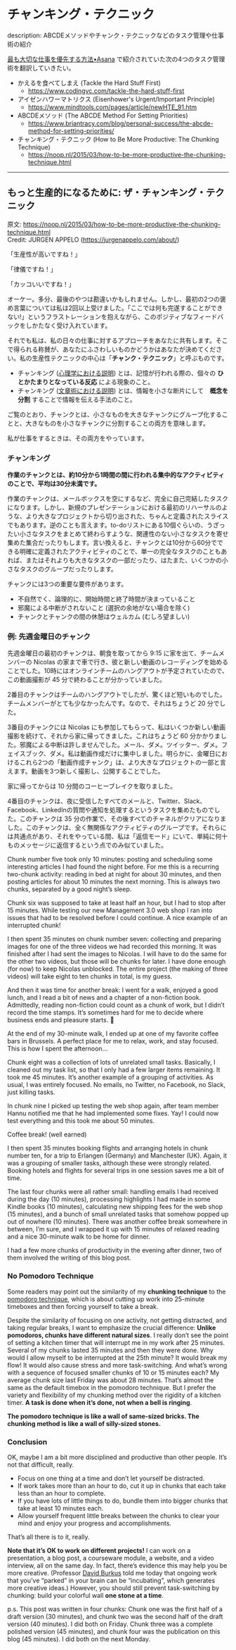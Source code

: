 チャンキング・テクニック
===============================================

description: ABCDEメソッドやチャンク・テクニックなどのタスク管理や仕事術の紹介

[最も大切な仕事を優先する方法•Asana](https://asana.com/ja/resources/how-prioritize-tasks-work) で紹介されていた次の4つのタスク管理術を翻訳していきたい。

- かえるを食べてしまえ (Tackle the Hard Stuff First)
    - https://www.codingvc.com/tackle-the-hard-stuff-first
- アイゼンハワーマトリクス (Eisenhower's Urgent/Important Principle)
    - https://www.mindtools.com/pages/article/newHTE_91.htm
- ABCDEメソッド (The ABCDE Method For Setting Priorities)
    - https://www.briantracy.com/blog/personal-success/the-abcde-method-for-setting-priorities/
- チャンキング・テクニック (How to Be More Productive: The Chunking Technique)
    - https://noop.nl/2015/03/how-to-be-more-productive-the-chunking-technique.html

----

## もっと生産的になるために: ザ・チャンキング・テクニック
原文: https://noop.nl/2015/03/how-to-be-more-productive-the-chunking-technique.html  
Credit: JURGEN APPELO (https://jurgenappelo.com/about/)

「生産性が高いですね！」

「律儀ですね！」

「カッコいいですね！」

オーケー。多分、最後のやつは勘違いかもしれません。しかし、最初の2つの褒め言葉については私は2回以上受けました。「ここでは何も完遂することができない!」というフラストレーションを抱えながら、このポジティブなフィードバックをしかたなく受け入れています。

それでも私は、私の日々の仕事に対するアプローチをあなたに共有します。そこで得られる称賛が、あなたにふさわしいものかどうかはあなたが決めてください。私の生産性テクニックの中心は「**チャンク・テクニック**」と呼ぶものです。

- チャンキング ([心理学における説明](http://en.wikipedia.org/wiki/Chunking_(psychology))) とは、記憶が行われる際の、個々の **ひとかたまりとなっている反応** による現象のこと。
- チャンキング ([文章術における説明](http://en.wikipedia.org/wiki/Chunking_(writing))) とは、情報を小さな断片にして　**概念を分割** することで情報を伝える手法のこと。

ご覧のとおり、チャンクとは、小さなものを大きなチャンクにグループ化することと、大きなものを小さなチャンクに分割することの両方を意味します。

私が仕事をするときは、その両方をやっています。


### チャンキング
**作業のチャンクとは、約10分から1時間の間に行われる集中的なアクティビティのことで、平均は30分未満です。**

作業のチャンクは、メールボックスを空にするなど、完全に自己完結したタスクになります。しかし、新規のプレゼンテーションにおける最初のリハーサルのような、より大きなプロジェクトから切り出された、ちゃんと定義されたスライスでもあります。逆のことも言えます。to-doリストにある10個ぐらいの、うざったい小さなタスクをまとめて終わらすような、関連性のない小さなタスクを寄せ集めた集合だったりもします。言い換えると、チャンクとは10分から60分でできる明確に定義されたアクティビティのことで、単一の完全なタスクのこともあれば、またはそれよりも大きなタスクの一部だったり、はたまた、いくつかの小さなタスクのグループだったりします。

チャンクには3つの重要な要件があります。

- 不自然でく、論理的に、開始時間と終了時間が決まっていること
- 邪魔による中断がされないこと (選択の余地がない場合を除く)
- チャンクとチャンクの間の休憩はウェルカム (むしろ望ましい)


### 例: 先週金曜日のチャンク

先週金曜日の最初のチャンクは、朝食を取ってから 9:15 に家を出て、チームメンバーの Nicolas の家まで車で行き、彼と新しい動画のレコーディングを始めることでした。10時にはオンラインチームのハングアウトが予定されていたので、この動画撮影が 45 分で終わることが分かっていました。

2番目のチャンクはチームのハングアウトでしたが、驚くほど短いものでした。チームメンバーがとても少なかったんです。なので、それはちょうど 20 分でした。

3番目のチャンクには Nicolas にも参加してもらって、私はいくつか新しい動画撮影を続けて、それから家に帰ってきました。これはちょうど 60 分かかりました。邪魔による中断は許しませんでした。メール、ダメ。ツイッター、ダメ。フェイスブック、ダメ。私は動画作成だけに集中しました。明らかに、金曜日におけるこれら2つの「動画作成チャンク」は、より大きなプロジェクトの一部と言えます。動画を3つ新しく撮影し、公開することでした。

家に帰ってからは 10 分間のコーヒーブレイクを取りました。

4番目のチャンクは、夜に受信したすべてのメールと、Twitter、Slack、Facebook、LinkedInの質問や通知を処理するというタスクを集めたものでした。このチャンクは 35 分の作業で、その後すべてのチャネルがクリアになりました。このチャンクは、全く無関係なアクティビティのグループです。それらには共通点があり、それをやっている間、私は「返信モード」にいて、単純に何十ものメッセージに返信するという点でのみ似ていました。

Chunk number five took only 10 minutes: posting and scheduling some interesting articles I had found the night before. For me this is a recurring two-chunk activity: reading in bed at night for about 30 minutes, and then posting articles for about 10 minutes the next morning. This is always two chunks, separated by a good night’s sleep.

Chunk six was supposed to take at least half an hour, but I had to stop after 15 minutes. While testing our new Management 3.0 web shop I ran into issues that had to be resolved before I could continue. A nice example of an interrupted chunk!

I then spent 35 minutes on chunk number seven: collecting and preparing images for one of the three videos we had recorded this morning. It was finished after I had sent the images to Nicolas. I will have to do the same for the other two videos, but those will be chunks for later. I have done enough (for now) to keep Nicolas unblocked. The entire project (the making of three videos) will take eight to ten chunks in total, is my guess.

And then it was time for another break: I went for a walk, enjoyed a good lunch, and I read a bit of news and a chapter of a non-fiction book. Admittedly, reading non-fiction could count as a chunk of work, but I didn’t record the time stamps. It’s sometimes hard for me to decide where business ends and pleasure starts. 🙂

At the end of my 30-minute walk, I ended up at one of my favorite coffee bars in Brussels. A perfect place for me to relax, work, and stay focused. This is how I spent the afternoon…

Chunk eight was a collection of lots of unrelated small tasks. Basically, I cleaned out my task list, so that I only had a few larger items remaining. It took me 45 minutes. It’s another example of a grouping of activities. As usual, I was entirely focused. No emails, no Twitter, no Facebook, no Slack, just killing tasks.

In chunk nine I picked up testing the web shop again, after team member Hannu notified me that he had implemented some fixes. Yay! I could now test everything and this took me about 50 minutes.

Coffee break! (well earned)

I then spent 35 minutes booking flights and arranging hotels in chunk number ten, for a trip to Erlangen (Germany) and Manchester (UK). Again, it was a grouping of smaller tasks, although these were strongly related. Booking hotels and flights for several trips in one session saves me a bit of time.

The last four chunks were all rather small: handling emails I had received during the day (10 minutes), processing highlights I had made in some Kindle books (10 minutes), calculating new shipping fees for the web shop (15 minutes), and a bunch of small unrelated tasks that somehow popped up out of nowhere (10 minutes). There was another coffee break somewhere in between, I’m sure, and I wrapped it up with 15 minutes of relaxed reading and a nice 30-minute walk to be home for dinner.

I had a few more chunks of productivity in the evening after dinner, two of them involved the writing of this blog post.


### No Pomodoro Technique
Some readers may point out the similarity of my **chunking technique** to the [pomodoro technique](http://en.wikipedia.org/wiki/Pomodoro_Technique), which is about cutting up work into 25-minute timeboxes and then forcing yourself to take a break.

Despite the similarity of focusing on one activity, not getting distracted, and taking regular breaks, I want to emphasize the crucial difference: **Unlike pomodoros, chunks have different natural sizes**. I really don’t see the point of setting a kitchen timer that will interrupt me in my work after 25 minutes. Several of my chunks lasted 35 minutes and then they were done. Why would I allow myself to be interrupted at the 25th minute? It would break my flow! It would also cause stress and more task-switching. And what’s wrong with a sequence of focused smaller chunks of 10 or 15 minutes each? My average chunk size last Friday was about 28 minutes. That’s almost the same as the default timebox in the pomodoro technique. But I prefer the variety and flexibility of my chunking method over the rigidity of a kitchen timer. **A task is done when it’s done, not when a bell is ringing**.

**The pomodoro technique is like a wall of same-sized bricks. The chunking method is like a wall of silly-sized stones.**


### Conclusion
OK, maybe I am a bit more disciplined and productive than other people. It’s not that difficult, really.

- Focus on one thing at a time and don’t let yourself be distracted.
- If work takes more than an hour to do, cut it up in chunks that each take less than an hour to complete.
- If you have lots of little things to do, bundle them into bigger chunks that take at least 10 minutes each.
- Allow yourself frequent little breaks between the chunks to clear your mind and enjoy your progress and accomplishments.

That’s all there is to it, really.

**Note that it’s OK to work on different projects!** I can work on a presentation, a blog post, a courseware module, a website, and a video interview, all on the same day. In fact, there’s evidence this may help you be more creative. (Professor [David Burkus](http://davidburkus.com/) told me today that ongoing work that you’ve “parked” in your brain can be “incubating”, which generates more creative ideas.) However, you should still prevent task-switching by chunking: build your colorful wall **one stone at a time**.

p.s. This post was written in four chunks: Chunk one was the first half of a draft version (30 minutes), and chunk two was the second half of the draft version (40 minutes). I did both on Friday. Chunk three was a complete polished version (45 minutes), and chunk four was the publication on this blog (45 minutes). I did both on the next Monday.
